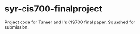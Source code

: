 # syr-cis700-finalproject
Project code for Tanner and I's CIS700 final paper.  Squashed for submission.
